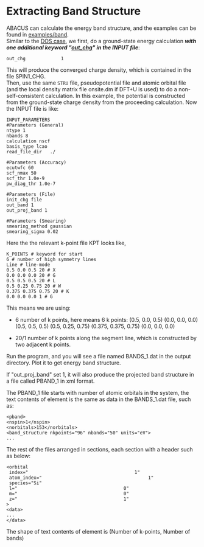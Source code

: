 # Extracting Band Structure

ABACUS can calculate the energy band structure, and the examples can be found in [examples/band](https://github.com/deepmodeling/abacus-develop/tree/develop/examples/band).\
Similar to the [DOS case](https://abacus-rtd.readthedocs.io/en/latest/advanced/elec_properties/dos.html), we first, do a ground-state energy calculation ***with one additional keyword "[out_chg](https://abacus-rtd.readthedocs.io/en/latest/advanced/input_files/input-main.html#out-chg)" in the INPUT file***:

```
out_chg             1
```

This will produce the converged charge density, which is contained in the file SPIN1_CHG. \
Then, use the same `STRU` file, pseudopotential file and atomic orbital file (and the local density matrix file onsite.dm if DFT+U is used) to do a non-self-consistent calculation. In this example, the potential is constructed from the ground-state charge density from the proceeding calculation. Now the INPUT file is like:
```
INPUT_PARAMETERS
#Parameters (General)
ntype 1
nbands 8
calculation nscf
basis_type lcao
read_file_dir   ./

#Parameters (Accuracy)
ecutwfc 60
scf_nmax 50
scf_thr 1.0e-9
pw_diag_thr 1.0e-7

#Parameters (File)
init_chg file
out_band 1
out_proj_band 1

#Parameters (Smearing)
smearing_method gaussian
smearing_sigma 0.02
```

Here the the relevant k-point file KPT looks like,
```
K_POINTS # keyword for start
6 # number of high symmetry lines
Line # line-mode
0.5 0.0 0.5 20 # X
0.0 0.0 0.0 20 # G
0.5 0.5 0.5 20 # L
0.5 0.25 0.75 20 # W
0.375 0.375 0.75 20 # K
0.0 0.0 0.0 1 # G
```

This means we are using:

- 6 number of k points, here means 6 k points:
(0.5, 0.0, 0.5) (0.0, 0.0, 0.0) (0.5, 0.5, 0.5) (0.5, 0.25, 0.75) (0.375, 0.375, 0.75) (0.0, 0.0,
0.0)

- 20/1 number of k points along the segment line, which is constructed by two adjacent k
points.

Run the program, and you will see a file named BANDS_1.dat in the output directory. Plot it
to get energy band structure.

If "out_proj_band" set 1, it will also produce the projected band structure in a file called PBAND_1 in xml format.

The PBAND_1 file starts with number of atomic orbitals in the system, the text contents of element <band structure> is the same as data in the BANDS_1.dat file, such as:
```
<pband>
<nspin>1</nspin>
<norbitals>153</norbitals>
<band_structure nkpoints="96" nbands="50" units="eV">
...

```

The rest of the files arranged in sections, each section with a header such as below:
    
```
<orbital
 index="                                       1"
 atom_index="                                       1"
 species="Si"
 l="                                       0"
 m="                                       0"
 z="                                       1"
>
<data>
...
</data>

```

The shape of text contents of element <data> is (Number of k-points, Number of bands) 
